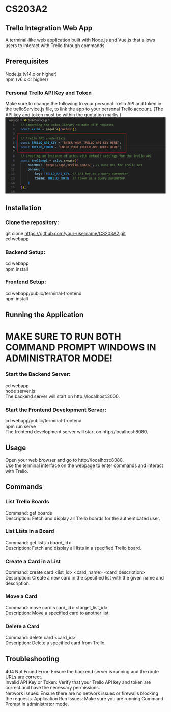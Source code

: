 # CS203A2
## Trello Integration Web App
A terminal-like web application built with Node.js and Vue.js that allows users to interact with Trello through commands.

## Prerequisites
Node.js (v14.x or higher) <br/>
npm (v6.x or higher) <br/>
### Personal Trello API Key and Token <br/>
Make sure to change the following to your personal Trello API and token in the trelloService.js file, to link the app to your personal Trello account. (The API key and token must be within the quotation marks.) <br/>
![User API Example Image](webapp/images/userApiExample.png)

## Installation

### Clone the repository:
git clone https://github.com/your-username/CS203A2.git <br/>
cd webapp

### Backend Setup:
cd webapp <br/>
npm install

### Frontend Setup:
cd webapp/public/terminal-frontend <br/>
npm install

## Running the Application
# MAKE SURE TO RUN BOTH COMMAND PROMPT WINDOWS IN ADMINISTRATOR MODE!

### Start the Backend Server:
cd webapp <br/>
node server.js <br/>
The backend server will start on http://localhost:3000.

### Start the Frontend Development Server:
cd webapp/public/terminal-frontend <br/>
npm run serve <br/>
The frontend development server will start on http://localhost:8080.

## Usage
Open your web browser and go to http://localhost:8080. <br/>
Use the terminal interface on the webpage to enter commands and interact with Trello.

## Commands
### List Trello Boards
Command: get boards <br/>
Description: Fetch and display all Trello boards for the authenticated user.

### List Lists in a Board
Command: get lists <board_id> <br/>
Description: Fetch and display all lists in a specified Trello board.

### Create a Card in a List
Command: create card <list_id> <card_name> <card_description> <br/>
Description: Create a new card in the specified list with the given name and description.

### Move a Card
Command: move card <card_id> <target_list_id> <br/>
Description: Move a specified card to another list.

### Delete a Card
Command: delete card <card_id> <br/>
Description: Delete a specified card from Trello.

## Troubleshooting
404 Not Found Error: Ensure the backend server is running and the route URLs are correct. <br/>
Invalid API Key or Token: Verify that your Trello API key and token are correct and have the necessary permissions. <br/>
Network Issues: Ensure there are no network issues or firewalls blocking the requests.
Application Run Issues: Make sure you are running Command Prompt in administrator mode.